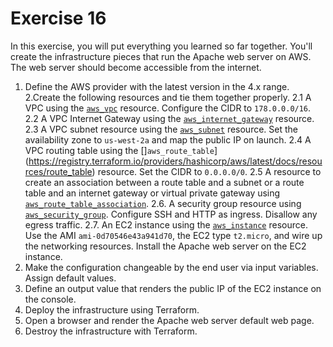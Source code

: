 # Exercise 16

In this exercise, you will put everything you learned so far together. You'll create the infrastructure pieces that run the Apache web server on AWS. The web server should become accessible from the internet.

1. Define the AWS provider with the latest version in the 4.x range.
2.Create the following resources and tie them together properly.
2.1 A VPC using the [`aws_vpc`](https://registry.terraform.io/providers/hashicorp/aws/latest/docs/resources/vpc) resource. Configure the CIDR to `178.0.0.0/16`.
2.2 A VPC Internet Gateway using the [`aws_internet_gateway`](https://registry.terraform.io/providers/hashicorp/aws/latest/docs/resources/internet_gateway) resource.
2.3 A VPC subnet resource using the [`aws_subnet`](https://registry.terraform.io/providers/hashicorp/aws/latest/docs/resources/subnet) resource. Set the availability zone to `us-west-2a` and map the public IP on launch.
2.4 A VPC routing table using the []`aws_route_table`](https://registry.terraform.io/providers/hashicorp/aws/latest/docs/resources/route_table) resource. Set the CIDR to `0.0.0.0/0`.
2.5 A resource to create an association between a route table and a subnet or a route table and an internet gateway or virtual private gateway using [`aws_route_table_association`](https://registry.terraform.io/providers/hashicorp/aws/latest/docs/resources/route_table_association).
2.6. A security group resource using [`aws_security_group`](https://registry.terraform.io/providers/hashicorp/aws/latest/docs/resources/security_group). Configure SSH and HTTP as ingress. Disallow any egress traffic.
2.7. An EC2 instance using the [`aws_instance`](https://registry.terraform.io/providers/hashicorp/aws/latest/docs/resources/instance) resource. Use the AMI `ami-0d70546e43a941d70`, the EC2 type `t2.micro`, and wire up the networking resources. Install the Apache web server on the EC2 instance.
3. Make the configuration changeable by the end user via input variables. Assign default values.
4. Define an output value that renders the public IP of the EC2 instance on the console.
5. Deploy the infrastructure using Terraform.
6. Open a browser and render the Apache web server default web page.
7. Destroy the infrastructure with Terraform.